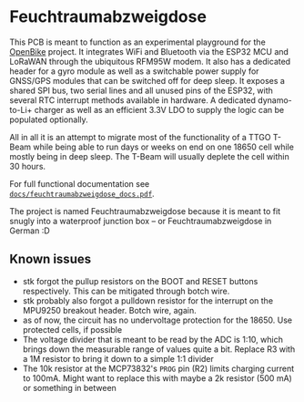 # Feuchtraumabzweigdose

This PCB is meant to function as an experimental playground for the [OpenBike](https://ulm.dev/projects/openbike/) project. It integrates WiFi and Bluetooth via the ESP32 MCU and LoRaWAN through the ubiquitous RFM95W modem. It also has a dedicated header for a gyro module as well as a switchable power supply for GNSS/GPS modules that can be switched off for deep sleep. It exposes a shared SPI bus, two serial lines and all unused pins of the ESP32, with several RTC interrupt methods available in hardware. A dedicated dynamo-to-Li+ charger as well as an efficient 3.3V LDO to supply the logic can be populated optionally. 

All in all it is an attempt to migrate most of the functionality of a TTGO T-Beam while being able to run days or weeks on end on one 18650 cell while mostly being in deep sleep. The T-Beam will usually deplete the cell within 30 hours.

For full functional documentation see [`docs/feuchtraumabzweigdose_docs.pdf`](docs/feuchtraumabzweigdose_docs.pdf).

The project is named Feuchtraumabzweigdose because it is meant to fit snugly into a waterproof junction box – or Feuchtraumabzweigdose in German :D

## Known issues

* stk forgot the pullup resistors on the BOOT and RESET buttons respectively. This can be mitigated through botch wire.
* stk probably also forgot a pulldown resistor for the interrupt on the MPU9250 breakout header. Botch wire, again.
* as of now, the circuit has no undervoltage protection for the 18650. Use protected cells, if possible
* The voltage divider that is meant to be read by the ADC is 1:10, which brings down the measurable range of values quite a bit. Replace R3 with a 1M resistor to bring it down to a simple 1:1 divider
* The 10k resistor at the MCP73832's `PROG` pin (R2) limits charging current to 100mA. Might want to replace this with maybe a 2k resistor (500 mA) or something in between
